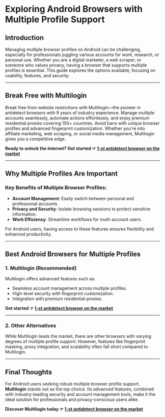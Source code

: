 # Exploring Android Browsers with Multiple Profile Support

## Introduction

Managing multiple browser profiles on Android can be challenging, especially for professionals juggling various accounts for work, research, or personal use. Whether you are a digital marketer, a web scraper, or someone who values privacy, having a browser that supports multiple profiles is essential. This guide explores the options available, focusing on usability, features, and security.

---

## Break Free with Multilogin

Break free from website restrictions with Multilogin—the pioneer in antidetect browsers with 9 years of industry experience. Manage multiple accounts seamlessly, automate actions effortlessly, and enjoy premium residential proxies covering 150+ countries. Avoid bans with unique browser profiles and advanced fingerprint customization. Whether you're into affiliate marketing, web scraping, or social media management, Multilogin gives you a competitive edge.

**Ready to unlock the internet? Get started ☞ [1-st antidetect browser on the market](https://bit.ly/multIlogin)**

---

## Why Multiple Profiles Are Important

### Key Benefits of Multiple Browser Profiles:
- **Account Management**: Easily switch between personal and professional accounts.
- **Privacy and Security**: Isolate browsing sessions to protect sensitive information.
- **Work Efficiency**: Streamline workflows for multi-account users.

For Android users, having access to these features ensures flexibility and enhanced productivity.

---

## Best Android Browsers for Multiple Profiles

### 1. **Multilogin (Recommended)**
Multilogin offers advanced features such as:
- Seamless account management across multiple profiles.
- High-level security with fingerprint customization.
- Integration with premium residential proxies.

**Get started ☞ [1-st antidetect browser on the market](https://bit.ly/multIlogin)**

---

### 2. **Other Alternatives**
While Multilogin leads the market, there are other browsers with varying degrees of multiple profile support. However, features like fingerprint masking, proxy integration, and scalability often fall short compared to Multilogin.

---

## Final Thoughts

For Android users seeking robust multiple browser profile support, **Multilogin** stands out as the top choice. Its advanced features, combined with industry-leading security and account management tools, make it the ideal solution for professionals and privacy-conscious users alike.

**Discover Multilogin today ☞ [1-st antidetect browser on the market](https://bit.ly/multIlogin)**

